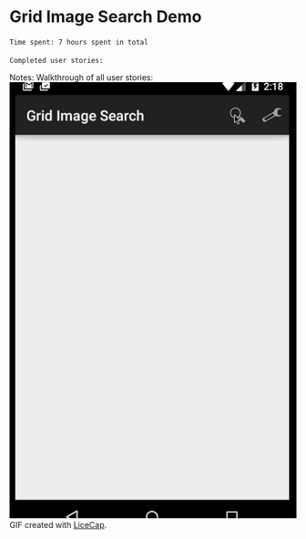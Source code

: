 # Grid Image Search  Demo

    Time spent: 7 hours spent in total

    Completed user stories:


Notes:
Walkthrough of all user stories:
![Video Walkthrough](anim_walkthrough.gif)
GIF created with [LiceCap](http://www.cockos.com/licecap/).
